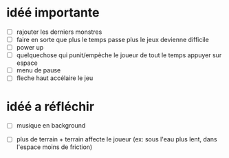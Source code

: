 # idéé importante
- [ ] rajouter les derniers monstres
- [ ] faire en sorte que plus le temps passe plus le jeux devienne difficile
- [ ] power up
- [ ] quelquechose qui punit/empèche le joueur de tout le temps appuyer sur espace
- [ ] menu de pause
- [ ] fleche haut accélaire le jeu

# idéé a réfléchir
- [ ] musique en background
- [ ] plus de terrain + terrain affecte le joueur (ex: sous l'eau plus lent, dans l'espace moins de friction)

